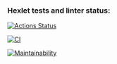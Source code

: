 ### Hexlet tests and linter status:

[![Actions Status](https://github.com/DaniilStr/frontend-project-lvl3/workflows/hexlet-check/badge.svg)](https://github.com/DaniilStr/frontend-project-lvl3/actions)

[![CI](https://github.com/DaniilStr/frontend-project-lvl3/workflows/CI/badge.svg)](https://github.com/DaniilStr/frontend-project-lvl3/actions)

[![Maintainability](https://api.codeclimate.com/v1/badges/f5e64f9e3832e318a055/maintainability)](https://codeclimate.com/github/DaniilStr/frontend-project-lvl3/maintainability)
